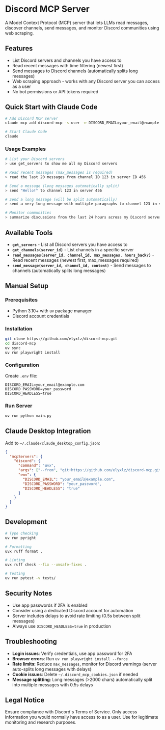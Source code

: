 # Discord MCP Server

A Model Context Protocol (MCP) server that lets LLMs read messages, discover channels, send messages, and monitor Discord communities using web scraping.

## Features

- List Discord servers and channels you have access to
- Read recent messages with time filtering (newest first)
- Send messages to Discord channels (automatically splits long messages)
- Web scraping approach - works with any Discord server you can access as a user
- No bot permissions or API tokens required

## Quick Start with Claude Code

```bash
# Add Discord MCP server
claude mcp add discord-mcp -s user -e DISCORD_EMAIL=your_email@example.com -e DISCORD_PASSWORD=your_password -e DISCORD_HEADLESS=true -- uvx --from git+https://github.com/elyxlz/discord-mcp.git discord-mcp

# Start Claude Code
claude
```

### Usage Examples

```bash
# List your Discord servers
> use get_servers to show me all my Discord servers

# Read recent messages (max_messages is required)
> read the last 20 messages from channel ID 123 in server ID 456

# Send a message (long messages automatically split)
> send "Hello!" to channel 123 in server 456

# Send a long message (will be split automatically)
> send a very long message with multiple paragraphs to channel 123 in server 456

# Monitor communities
> summarize discussions from the last 24 hours across my Discord servers
```

## Available Tools

- **`get_servers`** - List all Discord servers you have access to
- **`get_channels(server_id)`** - List channels in a specific server
- **`read_messages(server_id, channel_id, max_messages, hours_back?)`** - Read recent messages (newest first, max_messages required)
- **`send_message(server_id, channel_id, content)`** - Send messages to channels (automatically splits long messages)

## Manual Setup

### Prerequisites
- Python 3.10+ with `uv` package manager
- Discord account credentials

### Installation
```bash
git clone https://github.com/elyxlz/discord-mcp.git
cd discord-mcp
uv sync
uv run playwright install
```

### Configuration
Create `.env` file:
```env
DISCORD_EMAIL=your_email@example.com
DISCORD_PASSWORD=your_password
DISCORD_HEADLESS=true
```

### Run Server
```bash
uv run python main.py
```

## Claude Desktop Integration

Add to `~/.claude/claude_desktop_config.json`:
```json
{
  "mcpServers": {
    "discord": {
      "command": "uvx",
      "args": ["--from", "git+https://github.com/elyxlz/discord-mcp.git", "discord-mcp"],
      "env": {
        "DISCORD_EMAIL": "your_email@example.com",
        "DISCORD_PASSWORD": "your_password",
        "DISCORD_HEADLESS": "true"
      }
    }
  }
}
```

## Development

```bash
# Type checking
uv run pyright

# Formatting
uvx ruff format .

# Linting
uvx ruff check --fix --unsafe-fixes .

# Testing
uv run pytest -v tests/
```

## Security Notes

- Use app passwords if 2FA is enabled
- Consider using a dedicated Discord account for automation
- Server includes delays to avoid rate limiting (0.5s between split messages)
- Always use `DISCORD_HEADLESS=true` in production

## Troubleshooting

- **Login issues**: Verify credentials, use app password for 2FA
- **Browser errors**: Run `uv run playwright install --force`
- **Rate limits**: Reduce `max_messages`, monitor for Discord warnings (server auto-splits long messages with delays)
- **Cookie issues**: Delete `~/.discord_mcp_cookies.json` if needed
- **Message splitting**: Long messages (>2000 chars) automatically split into multiple messages with 0.5s delays

## Legal Notice

Ensure compliance with Discord's Terms of Service. Only access information you would normally have access to as a user. Use for legitimate monitoring and research purposes.